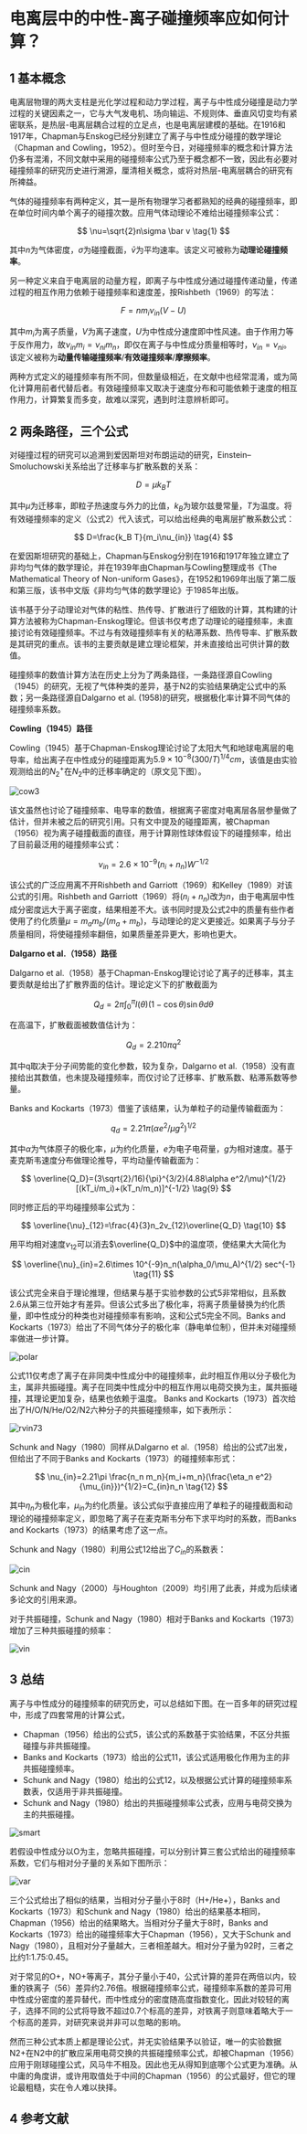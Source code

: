 # 电离层中的中性-离子碰撞频率应如何计算？

## 1 基本概念

电离层物理的两大支柱是光化学过程和动力学过程，离子与中性成分碰撞是动力学过程的关键因素之一，它与大气发电机、场向输运、不规则体、垂直风切变均有紧密联系，是热层-电离层耦合过程的立足点，也是电离层建模的基础。在1916和1917年，Chapman与Enskog已经分别建立了离子与中性成分碰撞的数学理论（Chapman and Cowling，1952）。但时至今日，对碰撞频率的概念和计算方法仍多有混淆，不同文献中采用的碰撞频率公式乃至于概念都不一致，因此有必要对碰撞频率的研究历史进行溯源，厘清相关概念，或将对热层-电离层耦合的研究有所裨益。

气体的碰撞频率有两种定义，其一是所有物理学习者都熟知的经典的碰撞频率，即在单位时间内单个离子的碰撞次数。应用气体动理论不难给出碰撞频率公式：

$$
\nu=\sqrt{2}n\sigma \bar v \tag{1}
$$

其中$n$为气体密度，$\sigma$为碰撞截面，$\bar v$为平均速率。该定义可被称为**动理论碰撞频率**。

另一种定义来自于电离层的动量方程，即离子与中性成分通过碰撞传递动量，传递过程的相互作用力依赖于碰撞频率和速度差，按Rishbeth（1969）的写法：

$$
F=nm_i\nu_{in}(V-U) \tag{2}
$$

其中$m_i$为离子质量，$V$为离子速度，$U$为中性成分速度即中性风速。由于作用力等于反作用力，故$\nu_{in}m_i=\nu_{ni}m_n$，即仅在离子与中性成分质量相等时，$\nu_{in}=\nu_{ni}$。该定义被称为**动量传输碰撞频率**/**有效碰撞频率**/**摩擦频率**。

两种方式定义的碰撞频率有所不同，但数量级相近，在文献中也经常混淆，或为简化计算用前者代替后者。有效碰撞频率又取决于速度分布和可能依赖于速度的相互作用力，计算繁复而多变，故难以深究，遇到时注意辨析即可。

## 2 两条路径，三个公式

对碰撞过程的研究可以追溯到爱因斯坦对布朗运动的研究，Einstein–Smoluchowski关系给出了迁移率与扩散系数的关系：

$$
D=\mu k_B T \tag{3}
$$

其中$\mu$为迁移率，即粒子热速度与外力的比值，$k_B$为玻尔兹曼常量，$T$为温度。将有效碰撞频率的定义（公式2）代入该式，可以给出经典的电离层扩散系数公式：

$$
D=\frac{k_B T}{m_i\nu_{in}} \tag{4}
$$

在爱因斯坦研究的基础上，Chapman与Enskog分别在1916和1917年独立建立了非均匀气体的数学理论，并在1939年由Chapman与Cowling整理成书《The Mathematical Theory of Non-uniform Gases》，在1952和1969年出版了第二版和第三版，该书中文版《非均匀气体的数学理论》于1985年出版。

该书基于分子动理论对气体的粘性、热传导、扩散进行了细致的计算，其构建的计算方法被称为Chapman-Enskog理论。但该书仅考虑了动理论的碰撞频率，未直接讨论有效碰撞频率。不过与有效碰撞频率有关的粘滞系数、热传导率、扩散系数是其研究的重点。该书的主要贡献是建立理论框架，并未直接给出可供计算的数值。

碰撞频率的数值计算方法在历史上分为了两条路径，一条路径源自Cowling（1945）的研究，无视了气体种类的差异，基于N2的实验结果确定公式中的系数；另一条路径源自Dalgarno et al. (1958)的研究，根据极化率计算不同气体的碰撞频率系数。

**Cowling（1945）路径**

Cowling（1945）基于Chapman-Enskog理论讨论了太阳大气和地球电离层的电导率，给出离子在中性成分的碰撞距离为$5.9\times 10^{-8}(300/T)^{1/4}cm$，该值是由实验观测给出的$N_2^+$在$N_2$中的迁移率确定的（原文见下图）。

![cow3](Figure/cow3.png)

该文虽然也讨论了碰撞频率、电导率的数值，根据离子密度对电离层各层参量做了估计，但并未被之后的研究引用。只有文中提及的碰撞距离，被Chapman（1956）视为离子碰撞截面的直径，用于计算刚性球体假设下的碰撞频率，给出了目前最泛用的碰撞频率公式：

$$
\nu_{in}=2.6\times 10^{-9}(n_i+n_n)W^{-1/2} \tag{5}
$$

该公式的广泛应用离不开Rishbeth and Garriott（1969）和Kelley（1989）对该公式的引用。Rishbeth and Garriott（1969）将$(n_i+n_n)$改为$n$，由于电离层中性成分密度远大于离子密度，结果相差不大。该书同时提及公式2中的质量有些作者使用了约化质量$\mu=m_am_b/(m_a+m_b)$，与动理论的定义更接近。如果离子与分子质量相同，将使碰撞频率翻倍，如果质量差异更大，影响也更大。

**Dalgarno et al.（1958）路径**

Dalgarno et al.（1958）基于Chapman-Enskog理论讨论了离子的迁移率，其主要贡献是给出了扩散界面的估计。理论定义下的扩散截面为

$$
Q_d=2\pi\int_0^\pi I(\theta)(1-\cos{\theta})\sin{\theta}d\theta \tag{6}
$$

在高温下，扩散截面被数值估计为：

$$
Q_d=2.210\pi q^2 \tag{7}
$$

其中q取决于分子间势能的变化参数，较为复杂，Dalgarno et al.（1958）没有直接给出其数值，也未提及碰撞频率，而仅讨论了迁移率、扩散系数、粘滞系数等参量。

Banks and Kockarts（1973）借鉴了该结果，认为单粒子的动量传输截面为：

$$
q_d=2.21\pi (\alpha e^2/\mu g^2)^{1/2} \tag{8}
$$

其中$\alpha$为气体原子的极化率，$\mu$为约化质量，$e$为电子电荷量，$g$为相对速度。基于麦克斯韦速度分布做理论推导，平均动量传输截面为：

$$
\overline{Q_D}=(3\sqrt{2}/16){\pi}^{3/2}(4.88\alpha e^2/\mu)^{1/2}[(kT_i/m_i)+(kT_n/m_n)]^{-1/2} \tag{9}
$$

同时修正后的平均碰撞频率公式为：

$$
\overline{\nu}_{12}=\frac{4}{3}n_2v_{12}\overline{Q_D} \tag{10}
$$

用平均相对速度$v_{12}$可以消去$\overline{Q_D}$中的温度项，使结果大大简化为

$$
\overline{\nu}_{in}=2.6\times 10^{-9}n_n(\alpha_0/\mu_A)^{1/2} sec^{-1} \tag{11}
$$

该公式完全来自于理论推理，但结果与基于实验参数的公式5非常相似，且系数2.6从第三位开始才有差异。但该公式多出了极化率，将离子质量替换为约化质量，即中性成分的种类也对碰撞频率有影响，这和公式5完全不同。Banks and Kockarts（1973）给出了不同气体分子的极化率（静电单位制），但并未对碰撞频率做进一步计算。

![polar](Figure/polar.png)

公式11仅考虑了离子在非同类中性成分中的碰撞频率，此时相互作用以分子极化为主，属非共振碰撞。离子在同类中性成分中的相互作用以电荷交换为主，属共振碰撞，其理论更加复杂，结果也依赖于温度。 Banks and Kockarts（1973）首次给出了H/O/N/He/O2/N2六种分子的共振碰撞频率，如下表所示：

![rvin73](Figure/rvin73.png)

Schunk and Nagy（1980）同样从Dalgarno et al.（1958）给出的公式7出发，但给出了不同于Banks and Kockarts（1973）的碰撞频率形式：

$$
\nu_{in}=2.21\pi \frac{n_n m_n}{m_i+m_n}(\frac{\eta_n e^2}{\mu_{in}})^{1/2}=C_{in}n_n \tag{12}
$$

其中$\eta_n$为极化率，$\mu_{in}$为约化质量。该公式似乎直接应用了单粒子的碰撞截面和动理论的碰撞频率定义，即忽略了离子在麦克斯韦分布下求平均时的系数，而Banks and Kockarts（1973）的结果考虑了这一点。

Schunk and Nagy（1980）利用公式12给出了$C_{in}$的系数表：

![cin](Figure/cin.png)

Schunk and Nagy（2000）与Houghton（2009）均引用了此表，并成为后续诸多论文的引用来源。

对于共振碰撞，Schunk and Nagy（1980）相对于Banks and Kockarts（1973）增加了三种共振碰撞的频率：

![vin](Figure/rvin.png)

## 3 总结

离子与中性成分的碰撞频率的研究历史，可以总结如下图。在一百多年的研究过程中，形成了四套常用的计算公式，

- Chapman（1956）给出的公式5，该公式的系数基于实验结果，不区分共振碰撞与非共振碰撞。
- Banks and Kockarts（1973）给出的公式11，该公式适用极化作用为主的非共振碰撞频率。
- Schunk and Nagy（1980）给出的公式12，以及根据公式计算的碰撞频率系数表，仅适用于非共振碰撞。
- Schunk and Nagy（1980）给出的共振碰撞频率公式表，应用与电荷交换为主的共振碰撞。

![smart](Figure/smart.png)

若假设中性成分以O为主，忽略共振碰撞，可以分别计算三套公式给出的碰撞频率系数，它们与相对分子量的关系如下图所示：

![var](Figure/var.png)

三个公式给出了相似的结果，当相对分子量小于8时（H+/He+），Banks and Kockarts（1973）和Schunk and Nagy（1980）给出的结果基本相同，Chapman（1956）给出的结果略大。当相对分子量大于8时，Banks and Kockarts（1973）给出的碰撞频率大于Chapman（1956），又大于Schunk and Nagy（1980），且相对分子量越大，三者相差越大。相对分子量为92时，三者之比约1:1.75:0.45。

对于常见的O+，NO+等离子，其分子量小于40，公式计算的差异在两倍以内，较重的铁离子（56）差异约2.76倍。根据碰撞频率公式，碰撞频率系数的差异可用中性成分密度的差异替代，而中性成分的密度随高度指数变化，因此对较轻的离子，选择不同的公式将导致不超过0.7个标高的差异，对铁离子则意味着略大于一个标高的差异，对研究来说并非可以忽略的影响。

然而三种公式本质上都是理论公式，并无实验结果予以验证，唯一的实验数据N2+在N2中的扩散应采用电荷交换的共振碰撞频率公式，却被Chapman（1956）应用于刚球碰撞公式，风马牛不相及。因此也无从得知到底哪个公式更为准确。从中庸的角度讲，或许用取值处于中间的Chapman（1956）的公式最好，但它的理论最粗糙，实在令人难以抉择。

## 4 参考文献

[^1]: V.C.A.F. (1954). The Mathematical Theory of Non-uniform Gases. An account of the kinetic theory of viscosity, thermal conduction, and diffusion in gases. By Sydney Chapman and T. G. Cowling. 2nd Edn., pp. ix, 431. 60s. 1952. (Cambridge University Press). The Mathematical Gazette, 38(323), 63–64. doi:10.2307/3609795

[^2]: Cowling, T.G. (1945). The electrical conductivity of an ionized gas in a magnetic field, with applications to the solar atmosphere and the ionosphere. Proceedings of the Royal Society of London. Series A. Mathematical and Physical Sciences, 183, 453 - 479.

[^3]: Chapman (1956) The Electrical Conductivity of the Ionosphere: a Review.

[^4]: Dalgarno, A., Mcdowell, M.R., & Williams, A.F. (1958). The mobilities of ions in unlike gases. Philosophical Transactions of the Royal Society of London. Series A, Mathematical and Physical Sciences, 250, 411 - 425.

[^5]: Rishbeth, H., & Garriott, O.K. (1969). Introduction to ionospheric physics.

[^6]: Schunk, R. W., and A. F. Nagy (1980), Ionospheres of the terrestrial planets, Rev. Geophys., 18(4), 813–852, doi:10.1029/RG018i004p00813.

[^7]: Kelley, M. C. (1989), The Earth's Ionosphere, Int. Geophys. Ser., vol. 43, Elsevier, New York.

[^8]: Schunk, R.W., & Nagy, A.F. (2000). Ionospheres : physics, plasma physics, and chemistry.

[^9]: Houghton（2009）Ionospheres：Physics, Plasma Physics, and Chemistry
